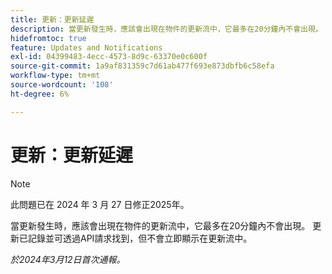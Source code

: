```yaml
---
title: 更新：更新延遲
description: 當更新發生時，應該會出現在物件的更新流中，它最多在20分鐘內不會出現。 更新已記錄並可透過API請求找到，但不會立即顯示在更新流中。
hidefromtoc: true
feature: Updates and Notifications
exl-id: 04399483-4ecc-4573-8d9c-63370e0c600f
source-git-commit: 1a9af831359c7d61ab477f693e873dbfb6c58efa
workflow-type: tm+mt
source-wordcount: '108'
ht-degree: 6%

---
```


# 更新：更新延遲

>[!NOTE]
>
>此問題已在 2024 年 3 月 27 日修正2025年。

當更新發生時，應該會出現在物件的更新流中，它最多在20分鐘內不會出現。 更新已記錄並可透過API請求找到，但不會立即顯示在更新流中。

_於2024年3月12日首次通報。_
